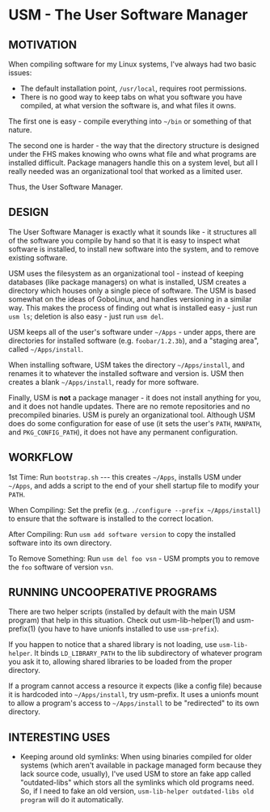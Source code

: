# USM - The User Software Manager #

## MOTIVATION ##

When compiling software for my Linux systems, I've always had two basic issues:

 - The default installation point, `/usr/local`, requires root permissions.
 - There is no good way to keep tabs on what you software you have compiled, at what version the software is, and what files it owns.

The first one is easy - compile everything into `~/bin` or something of that nature.

The second one is harder - the way that the directory structure is designed under the FHS makes knowing who owns what file and what programs are installed difficult. 
Package managers handle this on a system level, but all I really needed was an organizational tool that worked as a limited user.

Thus, the User Software Manager.

## DESIGN ##

The User Software Manager is exactly what it sounds like - it structures all of the software you compile by hand so that it is easy to inspect what software is installed, 
to install new software into the system, and to remove existing software.

USM uses the filesystem as an organizational tool - instead of keeping databases (like package managers) on what is installed, 
USM creates a directory which houses only a single piece of software. 
The USM is based somewhat on the ideas of GoboLinux, and handles versioning in a similar way.
This makes the process of finding out what is installed easy - just run `usm ls`; deletion is also easy - just run `usm del`.

USM keeps all of the user's software under `~/Apps` - under apps, there are directories for installed software (e.g. `foobar/1.2.3b`), and a "staging area", called `~/Apps/install`.

When installing software, USM takes the directory `~/Apps/install`, and renames it to whatever the installed software and version is. 
USM then creates a blank `~/Apps/install`, ready for more software.

Finally, USM is __not__ a package manager - it does not install anything for you, and it does not handle updates. 
There are no remote repositories and no precompiled binaries. 
USM is purely an organizational tool. 
Although USM does do some configuration for ease of use (it sets the user's `PATH`, `MANPATH`, and `PKG_CONFIG_PATH`), it does not have any permanent configuration.

## WORKFLOW ##

1st Time: Run `bootstrap.sh` --- this creates `~/Apps`, installs USM under `~/Apps`, and adds a script to the end of your shell startup file to modify your `PATH`.

When Compiling: Set the prefix (e.g. `./configure --prefix ~/Apps/install`) to ensure that the software is installed to the correct location.

After Compiling: Run `usm add software version` to copy the installed software into its own directory.

To Remove Something: Run `usm del foo vsn` - USM prompts you to remove the `foo` software of version `vsn`.

## RUNNING UNCOOPERATIVE PROGRAMS ##

There are two helper scripts (installed by default with the main USM program) that help in this situation. 
Check out usm-lib-helper(1) and usm-prefix(1) (you have to have unionfs installed to use `usm-prefix`).

If you happen to notice that a shared library is not loading, use `usm-lib-helper`. 
It binds `LD_LIBRARY_PATH` to the lib subdirectory of whatever program you ask it to, allowing shared libraries to be loaded from the proper directory.

If a program cannot access a resource it expects (like a config file) because it is hardcoded into `~/Apps/install`, try usm-prefix. 
It uses a unionfs mount to allow a program's access to `~/Apps/install` to be "redirected" to its own directory.

## INTERESTING USES ##

* Keeping around old symlinks: When using binaries compiled for older systems (which aren't available in package managed form because they lack source code, usually), 
I've used USM to store an fake app called "outdated-libs" which stors all the symlinks which old programs need. 
So, if I need to fake an old version, `usm-lib-helper outdated-libs old program` will do it automatically.
